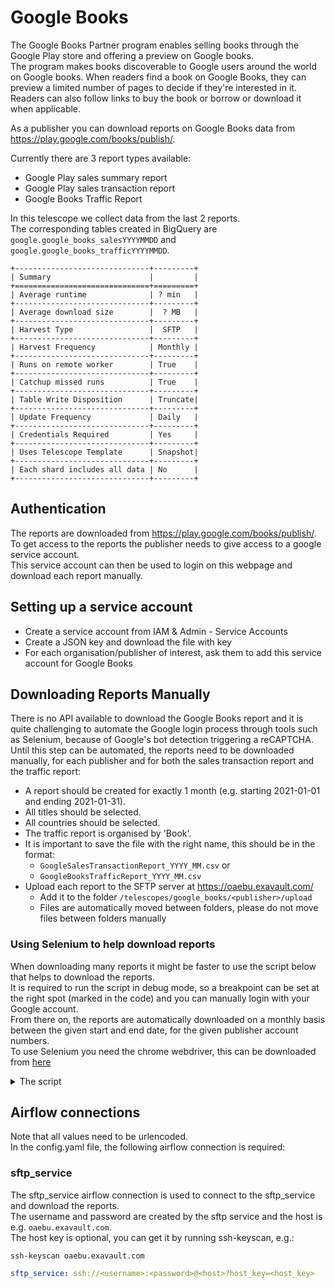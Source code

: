 # Google Books
The Google Books Partner program enables selling books through the Google Play store and offering a preview on Google books.  
The program makes books discoverable to Google users around the world on Google books. When readers find a book on Google Books, they can preview a limited number of pages to decide if they're interested in it. 
Readers can also follow links to buy the book or borrow or download it when applicable.

As a publisher you can download reports on Google Books data from https://play.google.com/books/publish/.  

Currently there are 3 report types available:
- Google Play sales summary report
- Google Play sales transaction report
- Google Books Traffic Report

In this telescope we collect data from the last 2 reports.  
The corresponding tables created in BigQuery are `google.google_books_salesYYYYMMDD` and `google.google_books_trafficYYYYMMDD`.

```eval_rst
+------------------------------+---------+
| Summary                      |         |
+==============================+=========+
| Average runtime              | ? min   |
+------------------------------+---------+
| Average download size        |  ? MB   |
+------------------------------+---------+
| Harvest Type                 |  SFTP   |
+------------------------------+---------+
| Harvest Frequency            | Monthly |
+------------------------------+---------+
| Runs on remote worker        | True    |
+------------------------------+---------+
| Catchup missed runs          | True    |
+------------------------------+---------+
| Table Write Disposition      | Truncate|
+------------------------------+---------+
| Update Frequency             | Daily   |
+------------------------------+---------+
| Credentials Required         | Yes     |
+------------------------------+---------+
| Uses Telescope Template      | Snapshot|
+------------------------------+---------+
| Each shard includes all data | No      |
+------------------------------+---------+
```

## Authentication
The reports are downloaded from https://play.google.com/books/publish/. To get access to the reports the publisher needs to give access to a google service account.  
This service account can then be used to login on this webpage and download each report manually.

## Setting up a service account
* Create a service account from IAM & Admin - Service Accounts
* Create a JSON key and download the file with key
* For each organisation/publisher of interest, ask them to add this service account for Google Books

## Downloading Reports Manually
There is no API available to download the Google Books report and it is quite challenging to automate the Google login process through tools such as Selenium, because of Google's bot detection triggering a reCAPTCHA.  
Until this step can be automated, the reports need to be downloaded manually, for each publisher and for both the sales transaction report and the traffic report: 
*  A report should be created for exactly 1 month (e.g. starting 2021-01-01 and ending 2021-01-31). 
*  All titles should be selected.
*  All countries should be selected.
*  The traffic report is organised by 'Book'.
*  It is important to save the file with the right name, this should be in the format:
    *  `GoogleSalesTransactionReport_YYYY_MM.csv` or
    *  `GoogleBooksTrafficReport_YYYY_MM.csv`
*  Upload each report to the SFTP server at https://oaebu.exavault.com/
    *   Add it to the folder `/telescopes/google_books/<publisher>/upload`
    *   Files are automatically moved between folders, please do not move files between folders manually

### Using Selenium to help download reports
When downloading many reports it might be faster to use the script below that helps to download the reports.  
It is required to run the script in debug mode, so a breakpoint can be set at the right spot (marked in the code) and
 you can manually login with your Google account.  
From there on, the reports are automatically downloaded on a monthly basis between the given start and end date, for
 the given publisher account numbers.  
To use Selenium you need the chrome webdriver, this can be downloaded from [here](https://chromedriver.chromium.org/downloads)

<details>
    <summary> The script</summary>
    
```python
import os
import shutil
import time

import pendulum
from selenium import webdriver


def main():
    """ Download Google Books traffic and sales report using Selenium.
    Needs to be run in debug mode, because it requires manual sign in at breakpoint (to avoid bot detection).

    Reports are downloaded at a monthly granularity between the start_date and end_date.
    They are downloaded for each publisher in the 'account_numbers dict' and moved to the corresponding subdirectory
    in the download directory.
    The traffic report is organised by 'Book'.

    :return: None.
    """

    """ Customise values """
    download_dir = '/path/to/download/dir'
    driver_path = '/path/to/chromedriver'
    # Account numbers can be found in the page path when you are signed in to the google books partner center
    account_numbers = {'publisher_name1': 'account_number1',
                       'publisher_name2': 'account_number2'}
    start_date = pendulum.datetime(2018, 1, 1)
    end_date = pendulum.now()
    """ Customise values """

    # Set download dir for webdriver
    chrome_options = webdriver.ChromeOptions()
    prefs = {'download.default_directory': download_dir}
    chrome_options.add_experimental_option('prefs', prefs)

    # Initialise webdriver and go to books url to login
    driver = webdriver.Chrome(executable_path=driver_path, chrome_options=chrome_options)
    driver.get('https://play.google.com/books/publish/')

    fmt = '%Y,%-m,%-d'  # <-------- set breakpoint here and manually sign in

    # Create download dir
    if not os.path.exists(download_dir):
        os.mkdir(download_dir)

    # Loop through publishers
    for publisher, account_number in account_numbers.items():
        # Create publisher dir
        publisher_dir = os.path.join(download_dir, publisher)
        if not os.path.exists(publisher_dir):
            os.mkdir(publisher_dir)

        # Loop through months
        period = pendulum.period(start_date, end_date)
        for dt in period.range('months'):
            # Skip if month is not finished yet
            if dt.end_of('month') >= pendulum.now():
                continue

            # Get start and end date in correct string format
            start = dt.strftime(fmt)
            end = dt.end_of('month').strftime(fmt)

            # Download traffic report
            traffic_report_src = os.path.join(download_dir, 'GoogleBooksTrafficReport.csv')
            traffic_report_dst = os.path.join(publisher_dir, f'GoogleBooksTrafficReport_{dt.strftime("%Y_%m")}.csv')
            url = f'https://play.google.com/books/publish/u/2/a/{account_number}/downloadTrafficReport?' \
                  f'f.req=[[null,{start}],[null,{end}],2,false]'
            download_report(driver, url, traffic_report_src, traffic_report_dst)

            # Download sales report
            sales_report_src = os.path.join(download_dir, 'GoogleSalesTransactionReport.csv')
            sales_report_dst = os.path.join(publisher_dir, f'GoogleSalesTransactionReport_{dt.strftime("%Y_%m")}.csv')
            url = f'https://play.google.com/books/publish/a/{account_number}/downloadSalesTransactionReport?' \
                  f'f.req=[[null,{start}],[null,{end}],[],null,null,null,[],[]]'
            download_report(driver, url, sales_report_src, sales_report_dst)


def download_report(driver: webdriver, url: str, src_path: str, dst_path: str):
    """ Download a traffic or sales report from url and move report to a different location.

    :param driver: The chrome webdriver
    :param url: Download url
    :param src_path: File path where file is automatically downloaded to
    :param dst_path: File path where file is moved to
    :return: None.
    """
    # Check if report already exists
    if os.path.exists(dst_path):
        return
    # Download from url
    driver.get(url)
    time.sleep(3)
    # Move to correct dir and add date to filename
    shutil.move(src_path, dst_path)
    print(f"Downloaded: {dst_path}")


if __name__ == '__main__':
    main()
```

</details>

## Airflow connections
Note that all values need to be urlencoded.  
In the config.yaml file, the following airflow connection is required:  

### sftp_service
The sftp_service airflow connection is used to connect to the sftp_service and download the reports.  
The username and password are created by the sftp service and the host is e.g. `oaebu.exavault.com`.  
The host key is optional, you can get it by running ssh-keyscan, e.g.:
```
ssh-keyscan oaebu.exavault.com
```

```yaml
sftp_service: ssh://<username>:<password>@<host>?host_key=<host_key>
```


